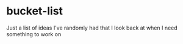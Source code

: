 # bucket-list
Just a list of ideas I've randomly had that I look back at when I need something to work on
